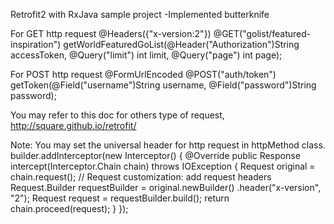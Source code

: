 Retrofit2 with RxJava sample project
-Implemented butterknife

For GET http request
	@Headers({"x-version:2"}) 
	@GET("golist/featured-inspiration")
	getWorldFeaturedGoList(@Header("Authorization")String accessToken, @Query("limit") int limit, @Query("page") int page);

For POST http request
	@FormUrlEncoded
 	@POST("auth/token")
  getToken(@Field("username")String  username, @Field("password")String  password);
	
You may refer to this doc for others type of request, http://square.github.io/retrofit/

Note:
You may set the universal header for http request in httpMethod class.
     builder.addInterceptor(new Interceptor() {
            @Override
            public Response intercept(Interceptor.Chain chain) throws IOException {
                Request original = chain.request();
                // Request customization: add request headers
                Request.Builder requestBuilder = original.newBuilder()
                        .header("x-version", "2");
                Request request = requestBuilder.build();
                return chain.proceed(request);
            }
        });
				
